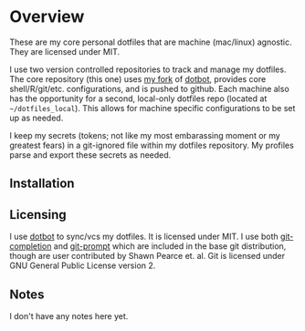 # Overview

These are my core personal dotfiles that are machine (mac/linux) agnostic. They are licensed under MIT.

I use two version controlled repositories to track and manage my dotfiles. The core repository (this one) uses [my fork](https://github.com/ryanb8/dotbot) of [dotbot](https://github.com/anishathalye/dotbot/), provides core shell/R/git/etc. configurations, and is pushed to github. Each machine also has the opportunity for a second, local-only dotfiles repo (located at `~/dotfiles_local`). This allows for machine specific configurations to be set up as needed.

I keep my secrets (tokens; not like my most embarassing  moment or my greatest fears) in a git-ignored file within my dotfiles repository. My profiles parse and export these secrets as needed.

## Installation

## Licensing

I use [dotbot](https://github.com/anishathalye/dotbot/) to sync/vcs my dotfiles. It is licensed under MIT.
I use both [git-completion](https://github.com/git/git/blob/master/contrib/completion/git-completion.bash) and [git-prompt](https://github.com/git/git/blob/master/contrib/completion/git-prompt.sh) which are included in the base git distribution, though are user contributed by Shawn Pearce et. al. Git is licensed under GNU General Public License version 2.

## Notes

I don't have any notes here yet.